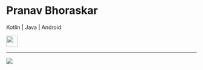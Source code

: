 # **Pranav Bhoraskar**

Kotlin | Java | Android


[<img height="30" src="https://img.shields.io/badge/linkedin-blue.svg?&style=for-the-badge&logo=linkedin&logoColor=white" />](https://www.linkedin.com/in/pranavbhoraskar)

---

![](https://komarev.com/ghpvc/?username=pbhoraskar911&color=blue&label=PROFILE+VIEWS)

<!-- ![Visitor Count](https://profile-counter.glitch.me/{pbhoraskar911}/count.svg) 
[Linkedin](https://www.linkedin.com/in/pranavbhoraskar)-->

<!--
**pbhoraskar911/pbhoraskar911** is a ✨ _special_ ✨ repository because its `README.md` (this file) appears on your GitHub profile.

Here are some ideas to get you started:

- 🔭 I’m currently working on ...
- 🌱 I’m currently learning ...
- 👯 I’m looking to collaborate on ...
- 🤔 I’m looking for help with ...
- 💬 Ask me about ...
- 📫 How to reach me: ...
- 😄 Pronouns: ...
- ⚡ Fun fact: ...
-->
